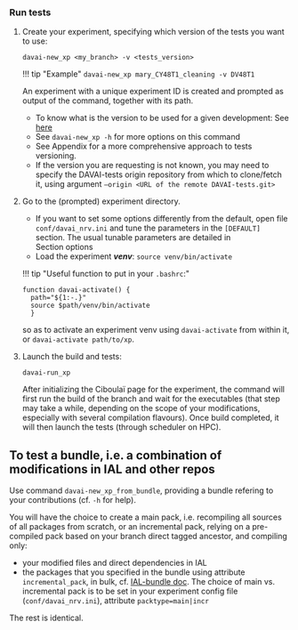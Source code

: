 ### Run tests

1. Create your experiment, specifying which version of the tests you want to use:

   ```
   davai-new_xp <my_branch> -v <tests_version>
   ```

   !!! tip "Example" 
       ```
       davai-new_xp mary_CY48T1_cleaning -v DV48T1
       ```
   
   An experiment with a unique experiment ID is created and prompted as output of the command, together with its path.

   - To know what is the version to be used for a given development: See [here](https://github.com/ACCORD-NWP/DAVAI-tests/wiki)
   - See `davai-new_xp -h` for more options on this command
   - See Appendix for a more comprehensive approach to tests versioning.
   - If the version you are requesting is not known, you may need to specify the DAVAI-tests origin repository from which to clone/fetch it, using argument `–origin <URL of the remote DAVAI-tests.git>`

2. Go to the (prompted) experiment directory.
   
   - If you want to set some options differently from the default, open file `conf/davai_nrv.ini` and tune the parameters in the `[DEFAULT]` section.
     The usual tunable parameters are detailed in Section options
   - Load the experiment _**venv**_: `source venv/bin/activate`

   !!! tip "Useful function to put in your `.bashrc`:"
     ```
     function davai-activate() {
       path="${1:-.}"
       source $path/venv/bin/activate
       }
     ```
     so as to activate an experiment venv using `davai-activate` from within it, or `davai-activate path/to/xp`.

3. Launch the build and tests:

   ```
   davai-run_xp
   ```

   After initializing the Ciboulaï page for the experiment, the command will first run the build of the branch and wait for the executables (that step may take a while, depending on the scope of your modifications, especially with several compilation flavours). Once build completed, it will then launch the tests (through scheduler on HPC).

## To test a bundle, i.e. a combination of modifications in IAL and other repos

Use command `davai-new_xp_from_bundle`, providing  a bundle refering to your contributions (cf. `-h` for help).

You will have the choice to create a main pack, i.e. recompiling all sources of all packages from scratch, or an incremental pack, relying on a pre-compiled pack based on your branch direct tagged ancestor, and compiling only:
* your modified files and direct dependencies in IAL
* the packages that you specified in the bundle using attribute `incremental_pack`, in bulk, cf. [IAL-bundle doc](https://github.com/ACCORD-NWP/IAL-bundle?tab=readme-ov-file#about-the-bundle-approach).
The choice of main vs. incremental pack is to be set in your experiment config file (`conf/davai_nrv.ini`), attribute `packtype=main|incr`

The rest is identical.
